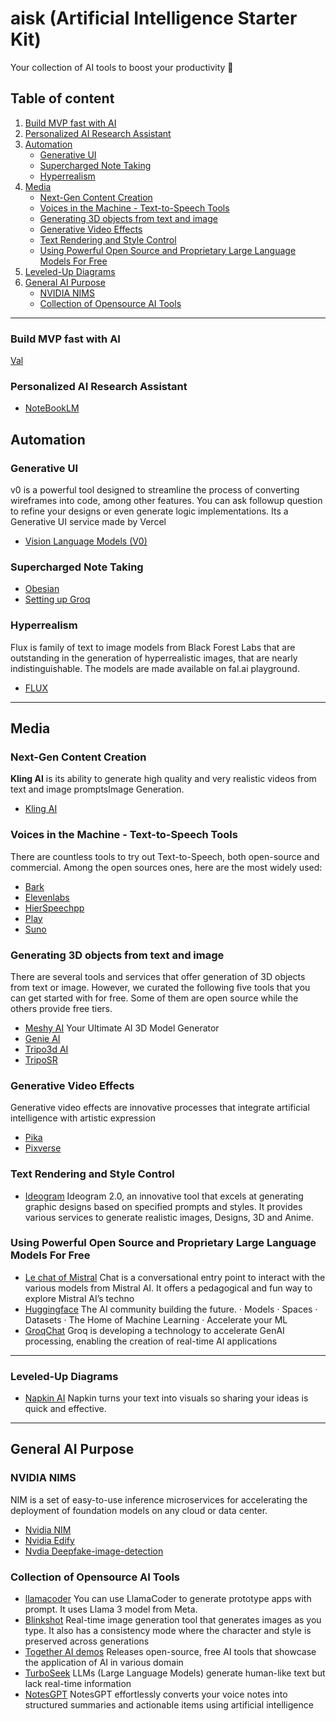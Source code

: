 # aisk (Artificial Intelligence Starter Kit)
Your collection of AI tools to boost your productivity 🚀

## Table of content
1. [Build MVP fast with AI](#build-mvp-fast-with-ai)
2. [Personalized AI Research Assistant](#personalized-ai-research-assistant)
3. [Automation](#automation)
    - [Generative UI](#generative-ui)
    - [Supercharged Note Taking](#supercharged-note-taking)
    - [Hyperrealism](#hyperrealism)
4. [Media](#media)
    - [Next-Gen Content Creation](#next-gen-content-creation)
    - [Voices in the Machine - Text-to-Speech Tools](#voices-in-the-machine-text-to-speech-tools)
    - [Generating 3D objects from text and image](#generating-3d-objects-from-text-and-image)
    - [Generative Video Effects](#generative-video-effects)
    - [Text Rendering and Style Control](#text-rendering-and-style-control)
    - [Using Powerful Open Source and Proprietary Large Language Models For Free](#using-powerful-open-source-and-proprietary-large-language-models-for-free)
5. [Leveled-Up Diagrams](#leveled-up-diagrams)
6. [General AI Purpose](#general-ai-purpose)
    - [NVIDIA NIMS](#nvidia-nims)
    - [Collection of Opensource AI Tools](#collection-of-opensource-ai-tools)

---

### Build MVP fast with AI
[Val](https://www.val.town/)

### Personalized AI Research Assistant
- [NoteBookLM](https://notebooklm.google/)
  
## Automation
### Generative UI
v0 is a powerful tool designed to streamline the process of converting wireframes into code, among other features. You can ask followup question to refine your designs or even generate logic implementations. Its a Generative UI service made by Vercel
- [Vision Language Models (V0)]()

### Supercharged Note Taking
- [Obesian](https://obsidian.md/)
- [Setting up Groq](https://groq.com/)

### Hyperrealism
Flux is family of text to image models from Black Forest Labs that are outstanding in the generation of hyperrealistic images, that are nearly indistinguishable. The models are made available on fal.ai playground.
- [FLUX](https://fal.ai/)
----------------------------------------------

## Media
### Next-Gen Content Creation
**Kling AI** is its ability to generate high quality and very realistic videos from text and image promptsImage Generation.
- [Kling AI](https://klingai.com/)

### Voices in the Machine - Text-to-Speech Tools
There are countless tools to try out Text-to-Speech, both open-source and commercial. Among the open sources ones, here are the most widely used:
- [Bark](https://github.com/suno-ai/bark)
- [Elevenlabs](https://elevenlabs.io/)
- [HierSpeechpp](https://github.com/sh-lee-prml/HierSpeechpp)
- [Play](https://play.ht/)
- [Suno](https://suno.com)

### Generating 3D objects from text and image
There are several tools and services that offer generation of 3D objects from text or image. However, we curated the following five tools that you can get started with for free. Some of them are open source while the others provide free tiers.
- [Meshy AI](https://www.meshy.ai/) Your Ultimate AI 3D Model Generator
- [Genie AI](https://lumalabs.ai/genie?view=create)
- [Tripo3d AI](https://www.tripo3d.ai/)
- [TripoSR](https://huggingface.co/spaces/stabilityai/TripoSR)

### Generative Video Effects
Generative video effects are innovative processes that integrate artificial intelligence with artistic expression
- [Pika](https://pika.art/login)
- [Pixverse](https://app.pixverse.ai/onboard)

### Text Rendering and Style Control
- [Ideogram](https://ideogram.ai/t/explore) Ideogram 2.0, an innovative tool that excels at generating graphic designs based on specified prompts and styles. It provides various services to generate realistic images, Designs, 3D and Anime.

### Using Powerful Open Source and Proprietary Large Language Models For Free
- [Le chat of Mistral](https://mistral.ai/news/le-chat-mistral) Chat is a conversational entry point to interact with the various models from Mistral AI. It offers a pedagogical and fun way to explore Mistral AI’s techno
- [Huggingface](https://huggingface.co/chat/) The AI community building the future. · Models · Spaces · Datasets · The Home of Machine Learning · Accelerate your ML
- [GroqChat](https://groq.com/) Groq is developing a technology to accelerate GenAI processing, enabling the creation of real-time AI applications
  
----------------------------------------------

### Leveled-Up Diagrams
- [Napkin AI](https://www.napkin.ai/) Napkin turns your text into visuals so sharing your ideas is quick and effective.
----------------------------------------------

## General AI Purpose
### NVIDIA NIMS
 NIM is a set of easy-to-use inference microservices for accelerating the deployment of foundation models on any cloud or data center.
- [Nvidia NIM](https://build.nvidia.com/nim)
- [Nvidia Edify](https://www.nvidia.com/en-us/gpu-cloud/edify/)
- [Nvdia Deepfake-image-detection](https://build.nvidia.com/hive/deepfake-image-detection)

### Collection of Opensource AI Tools
- [llamacoder](https://llamacoder.together.ai/) You can use LlamaCoder to generate prototype apps with prompt. It uses Llama 3 model from Meta.
- [Blinkshot](https://www.blinkshot.io/) Real-time image generation tool that generates images as you type. It also has a consistency mode where the character and style is preserved across generations
- [Together AI demos](https://www.together.ai/demos) Releases open-source, free AI tools that showcase the application of AI in various domain
- [TurboSeek](https://www.turboseek.io/) LLMs (Large Language Models) generate human-like text but lack real-time information
- [NotesGPT](https://usenotesgpt.com/?ref=alxappliedai.com) NotesGPT effortlessly converts your voice notes into structured summaries and actionable items using artificial intelligence
